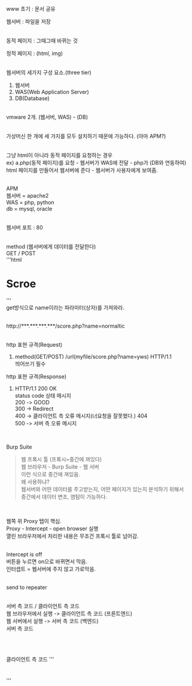 www 초기 : 문서 공유<br />

웹서버 : 파일을 저장<br />
<br />

동적 페이지 : 그때그때 바뀌는 것<br />

정적 페이지 : (html, img)<br />
<br />

웹서버의 세가지 구성 요소.(three tier)<br />
1. 웹서버<br />
2. WAS(Web Application Server)<br />
3. DB(Database)<br />
<br />
vmware 2개. (웹서버, WAS) - (DB)<br />
<br />

가상머신 한 개에 세 가지를 모두 설치하기 때문에 가능하다. (아마 APM?)<br />
<br />

그냥 html이 아니라 동적 페이지를 요청하는 경우<br />
ex) a.php(동적 페이지)를 요청 - 웹서버가 WAS에 전달 - php가 (DB와 연동하여)<br />
html 페이지를 만들어서 웹서버에 준다 - 웹서버가 사용자에게 보여줌.<br />
<br />

APM <br />
웹서버 = apache2<br />
WAS = php, python<br />
db = mysql, oracle<br />
<br />

웹서버 포트 : 80<br />
<br />

method (웹서버에게 데이터를 전달한다)<br />
GET / POST<br />
'''html <h1><?php echo $_GET['name']?> Scroe</h1>'''<br />
get방식으로 name이라는 파라미터(상자)를 가져와라.<br />
<br />

http://\*\*\*.\*\*\*.\*\*\*.\*\*\*/score.php?name=normaltic<br />
<br />

http 표현 규격(Request)<br />
1. method(GET/POST) /url(myfile/score.php?name=yws) HTTP/1.1<br />
                   띄어쓰기 필수<br />

http 표현 규격(Response)<br />
1. HTTP/1.1 200 OK<br />
status code 상태 메시지<br />
200 -> GOOD<br />
300 -> Redirect<br />
400 -> 클라이언트 측 오류 메시지(너요청을 잘못했다.) 404<br />
500 -> 서버 측 오류 메시지<br />
<br />



Burp Suite<br />
> 웹 프록시 툴 (프록시=중간에 껴있다) <br />
웹 브라우저 - Burp Suite - 웹 서버<br />
이런 식으로 중간에 껴있음. <br />
왜 사용하냐? <br />
웹서버와 어떤 데이터를 주고받는지, 어떤 페이지가 있는지 분석하기 위해서<br />
중간에서 데이터 변조, 염탐이 가능하다.<br />
<br />

웹쪽 위 Proxy 탭이 핵심.<br />
Proxy - Intercept - open browser 실행<br />
열린 브라우저에서 처리한 내용은 무조건 프록시 툴로 넘어감.<br />
<br />

Intercept is off <br />
버튼을 누르면 on으로 바뀌면서 막음.<br />
인터셉트 = 웹서버에 주지 않고 가로막음.<br />
<br />

send to repeater<br />
<br />


서버 측 코드 / 클라이언트 측 코드<br />
웹 브라우저에서 실행 -> 클라이언트 측 코드 (프론트엔드)<br />
웹 서버에서 실행 -> 서버 측 코드 (백엔드)<br />
서버 측 코드<br />
<?php ?><br />
<br />

클라이언트 측 코드
'''<h1> </h1>'''
<script> </script><br />
<br />